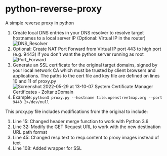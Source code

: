 # python-reverse-proxy
A simple reverse proxy in python

1. Create local DNS entries in your DNS resolver to resolve target hostnames to a local server IP (Optional: Virtual IP in the router)
![DNS_Resolver](https://user-images.githubusercontent.com/16479297/170362188-d0bc34f1-ff6e-4182-8e44-e6c804b7c9a9.png)
2. Optional: Create NAT Port Forward from Virtual IP port 443 to high port (e.g. 9443) if you don't want the python server running as root
![Port_Forward](https://user-images.githubusercontent.com/16479297/170362227-672a08db-ff8b-4a7b-b99f-018a7bed6af2.png)
3. Generate an SSL certificate for the original target domains, signed by your local network CA which must be trusted by client browsers and applications. The paths to the cert file and key file are defined on lines 10 and 11 of proxy.py 
![Screenshot 2022-05-29 at 13-10-07 System Certificate Manager Certificates - Zoltar zDomain](https://user-images.githubusercontent.com/16479297/170887589-977aa6cf-d5e6-4e3c-82b7-efe50d61a452.png)
4. Example:  `python3 proxy.py --hostname tile.openstreetmap.org --port 9443 2>/dev/null`

This proxy.py file includes modifications from the original to include:
1. Line 15: Changed header merge function to work with Python 3.6
2. Line 32: Modify the GET Request URL to work with the new destination URL path format
3. Line 45: Changed resp.text to resp.content to proxy images instead of text
4. Line 108: Added wrapper for SSL
